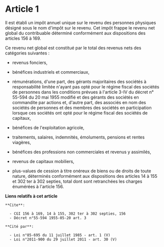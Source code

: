 # Article 1

Il est établi un impôt annuel unique sur le revenu des personnes physiques désigné sous le nom d'impôt sur le revenu. Cet
impôt frappe le revenu net global du contribuable déterminé conformément aux dispositions des articles 156 à 169.

Ce revenu net global est constitué par le total des revenus nets des catégories suivantes :

- revenus fonciers,

- bénéfices industriels et commerciaux,

- rémunérations, d'une part, des gérants majoritaires des sociétés à responsabilité limitée n'ayant pas opté pour le régime
fiscal des sociétés de personnes dans les conditions prévues à l'article 3-IV du décret n° 55-594 du 20 mai 1955 modifié et
des gérants des sociétés en commandite par actions et, d'autre part, des associés en nom des sociétés de personnes et des
membres des sociétés en participation lorsque ces sociétés ont opté pour le régime fiscal des sociétés de capitaux,

- bénéfices de l'exploitation agricole,

- traitements, salaires, indemnités, émoluments, pensions et rentes viagères,

- bénéfices des professions non commerciales et revenus y assimilés,

- revenus de capitaux mobiliers,

- plus-values de cession à titre onéreux de biens ou de droits de toute nature, déterminés conformément aux dispositions des
articles 14 à 155 et 302 ter à 302 septies, total dont sont retranchées les charges énumérées à l'article 156.

**Liens relatifs à cet article**

	**Cite**:

	  - CGI 156 à 169, 14 à 155, 302 ter à 302 septies, 156
	  - Décret n°55-594 1955-05-20 art. 3

	**Cité par**:

	  - Loi n°85-695 du 11 juillet 1985 - art. 1 (V)
	  - Loi n°2011-900 du 29 juillet 2011 - art. 30 (V)
